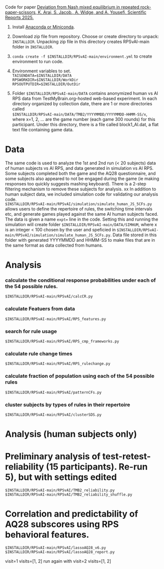 
Code for paper [Deviation from Nash mixed equilibrium in repeated rock-paper-scissors, K. Arai, S. Jacob., A. Widge, and A. Yousefi, Scientific Reports 2025.](https://www.nature.com/articles/s41598-025-95444-6)

1)  Install [Anaconda or Miniconda](https://www.anaconda.com/docs/getting-started/miniconda/main).

2)  Download zip file from repository.
   Choose or create directory to unpack: `INSTALLDIR`.  Unpacking zip file in this directory creates RPSvAI-main folder in `INSTALLDIR`.

3)  `conda create -f $INSTALLDIR/RPSvAI-main/environment.yml` to create environment to run code.

4)  Environment variables to set.\
`TAISENDATA=$INSTALLDIR/DATA`\
`RPSWORKDIR=$INSTALLDIR/WorkDir`\
`RPSOUTPUTDIR=$INSTALLDIR/OutDir`

5)  Folder `$INSTALLDIR/RPSvAI-main/DATA` contains anonymized human vs AI RPS data from TestMyBrain.org-hosted web-based experiment.  In each directory organized by collection date, there are 1 or more directories called \
    `$INSTALLDIR/RPSvAI-main/DATA/TMB2/YYYYMMDD/YYYYMMDD-HHMM-SS/x`, \
    where x=1, 2, ... are the game number (each game 300 rounds) for this participant.  Under this directory, there is a file called block1_AI.dat, a flat text file containing game data.

#  Data
The same code is used to analyze the 1st and 2nd run (< 20 subjects) data of human subjects vs AI RPS, and data generated in simulation vs AI RPS.  Some subjects completed both the game and the AQ28 questionnaire, and some subjects also appeared to not be engaged during the game (ie making responses too quickly suggests mashing keyboard).  There is a 2-step filtering mechanism to remove these subjects for analysis.
xx
In addition to human subject data, we included simulation code for validating our analysis code.  
`$INSTALLDIR/RPSvAI-main/RPSvAI/simulation/simulate_human_JS_5CFs.py` allows users to define the repertoire of rules, the switching time intervals etc, and generate games played against the same AI human subjects faced.  The data is given a name `expt=` line in the code.  Setting this and running the simulation will create folder `$INSTALLDIR/RPSvAI-main/DATA/SIMHUM`, where x is an integer < 100 chosen by the user and speficied in `$INSTALLDIR/RPSvAI-main/RPSvAI/simulation/simulate_human_JS_5CFs.py`.  Data file stored in this folder with generated YYYYMMDD and HHMM-SS to make files that are in the same format as data collected from humans.

#  Analysis
### calculate the conditional response probabilities under each of the 54 possible rules.
`$INSTALLDIR/RPSvAI-main/RPSvAI/calcCR.py`
### calculate Featuers from data   
`$INSTALLDIR/RPSvAI-main/RPSvAI/RPS_features.py`
### search for rule usage
`$INSTALLDIR/RPSvAI-main/RPSvAI/RPS_cmp_frameworks.py`
### calculate rule change times
`$INSTALLDIR/RPSvAI-main/RPSvAI/RPS_rulechange.py`
### calculate fraction of population using each of the 54 possible rules
`$INSTALLDIR/RPSvAI-main/RPSvAI/patternCFs.py`
### cluster subjects by types of rules in their repertoire
`$INSTALLDIR/RPSvAI-main/RPSvAI/clusterSDS.py`

#  Analysis (human subjects only)
#  Preliminary analysis of test-retest-reliability  (15 participants).   Re-run 5), but with settings edited
`$INSTALLDIR/RPSvAI-main/RPSvAI/TMB2_reliability.py`\
`$INSTALLDIR/RPSvAI-main/RPSvAI/TMB2_reliability_shuffle.py`

#  Correlation and predictability of AQ28 subscores using RPS behavioral features.
`$INSTALLDIR/RPSvAI-main/RPSvAI/lassoAQ28_v6.py`\
`$INSTALLDIR/RPSvAI-main/RPSvAI/lassoAQ28_report.py`

visit=1
visits=[1, 2]
run again with
visit=2
visits=[1, 2]
